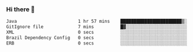 ### Hi there 👋

<!--START_SECTION:waka-->

```txt
Java                       1 hr 57 mins    ███████████████████████▒░   93.94 %
GitIgnore file             7 mins          █▓░░░░░░░░░░░░░░░░░░░░░░░   06.03 %
XML                        0 secs          ░░░░░░░░░░░░░░░░░░░░░░░░░   00.01 %
Brazil Dependency Config   0 secs          ░░░░░░░░░░░░░░░░░░░░░░░░░   00.01 %
ERB                        0 secs          ░░░░░░░░░░░░░░░░░░░░░░░░░   00.01 %
```

<!--END_SECTION:waka-->

<!--
**jerry-shao/jerry-shao** is a ✨ _special_ ✨ repository because its `README.md` (this file) appears on your GitHub profile.

Here are some ideas to get you started:

- 🔭 I’m currently working on ...
- 🌱 I’m currently learning ...
- 👯 I’m looking to collaborate on ...
- 🤔 I’m looking for help with ...
- 💬 Ask me about ...
- 📫 How to reach me: ...
- 😄 Pronouns: ...
- ⚡ Fun fact: ...
-->
